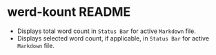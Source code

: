 # werd-kount README

- Displays total word count in `Status Bar` for active `Markdown` file.
- Displays selected word count, if applicable, in `Status Bar` for active `Markdown` file.

